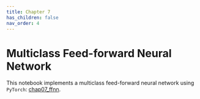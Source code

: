 ```yaml
---
title: Chapter 7
has_children: false
nav_order: 4
---
```


# Multiclass Feed-forward Neural Network

This notebook implements a multiclass feed-forward neural network using `PyTorch`: [chap07_ffnn](https://github.com/clulab/gentlenlp/blob/main/notebooks/chap07_ffnn.ipynb). 

